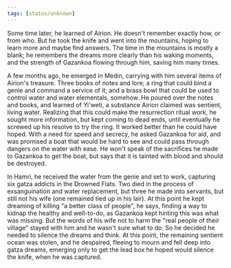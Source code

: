 ```yaml
---
tags: [status/unknown]
---
```


Some time later, he learned of Airion. He doesn't remember exactly how, or from who. But he took the knife and went into the mountains, hoping to learn more and maybe find answers. The time in the mountains is mostly a blank; he remembers the dreams more clearly than his waking moments, and the strength of Gazankoa flowing through him, saving him many times. 

A few months ago, he emerged in Medin, carrying with him several items of Airion's treasure. Three books of notes and lore; a ring that could bind a genie and command a service of it; and a brass bowl that could be used to control water and water elementals, somehow. He poured over the notes and books, and learned of Yi'weti, a substance Airion claimed was sentient, living water. Realizing that this could make the resurrection ritual work, he sought more information, but kept coming to dead ends, until eventually he screwed up his resolve to try the ring. It worked better than he could have hoped. With a need for speed and secrecy, he asked Gazankoa for aid, and was promised a boat that would be hard to see and could pass through dangers on the water with ease. He won't speak of the sacrifices he made to Gazankoa to get the boat, but says that it is tainted with blood and should be destroyed.

In Hamri, he received the water from the genie and set to work, capturing six gatza addicts in the Drowned Flats. Two died in the process of exsanguination and water replacement, but three he made into servants, but still not his wife (one remained tied up in his lair). At this point he kept dreaming of killing "a better class of people", he says, finding a way to kidnap the healthy and well-to-do, as Gazankoa kept hinting this was what was missing. But the words of his wife not to harm the "real people of their village" stayed with him and he wasn't sure what to do. So he decided he needed to silence the dreams and think. At this point, the remaining sentient ocean was stolen, and he despaired, fleeing to mourn and fell deep into gatza dreams, emerging only to get the lead box he hoped would silence the knife, when he was captured.

